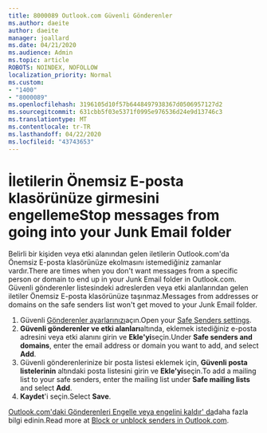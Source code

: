 ```yaml
---
title: 8000089 Outlook.com Güvenli Gönderenler
ms.author: daeite
author: daeite
manager: joallard
ms.date: 04/21/2020
ms.audience: Admin
ms.topic: article
ROBOTS: NOINDEX, NOFOLLOW
localization_priority: Normal
ms.custom:
- "1400"
- "8000089"
ms.openlocfilehash: 3196105d10f57b6448497938367d0506957127d2
ms.sourcegitcommit: 631cbb5f03e5371f0995e976536d24e9d13746c3
ms.translationtype: MT
ms.contentlocale: tr-TR
ms.lasthandoff: 04/22/2020
ms.locfileid: "43743653"
---
```

# <a name="stop-messages-from-going-into-your-junk-email-folder"></a><span data-ttu-id="33e2d-102">İletilerin Önemsiz E-posta klasörünüze girmesini engelleme</span><span class="sxs-lookup"><span data-stu-id="33e2d-102">Stop messages from going into your Junk Email folder</span></span>

<span data-ttu-id="33e2d-103">Belirli bir kişiden veya etki alanından gelen iletilerin Outlook.com'da Önemsiz E-posta klasörünüze ekolmasını istemediğiniz zamanlar vardır.</span><span class="sxs-lookup"><span data-stu-id="33e2d-103">There are times when you don't want messages from a specific person or domain to end up in your Junk Email folder in Outlook.com.</span></span> <span data-ttu-id="33e2d-104">Güvenli gönderenler listesindeki adreslerden veya etki alanlarından gelen iletiler Önemsiz E-posta klasörünüze taşınmaz.</span><span class="sxs-lookup"><span data-stu-id="33e2d-104">Messages from addresses or domains on the safe senders list won't get moved to your Junk Email folder.</span></span>

1. <span data-ttu-id="33e2d-105">Güvenli [Gönderenler ayarlarınızı](https://go.microsoft.com/fwlink/?linkid=2035804)açın.</span><span class="sxs-lookup"><span data-stu-id="33e2d-105">Open your [Safe Senders settings](https://go.microsoft.com/fwlink/?linkid=2035804).</span></span>
2. <span data-ttu-id="33e2d-106">**Güvenli gönderenler ve etki alanları**altında, eklemek istediğiniz e-posta adresini veya etki alanını girin ve **Ekle'yi**seçin.</span><span class="sxs-lookup"><span data-stu-id="33e2d-106">Under **Safe senders and domains**, enter the email address or domain you want to add, and select **Add**.</span></span>
3. <span data-ttu-id="33e2d-107">Güvenli gönderenlerinize bir posta listesi eklemek için, **Güvenli posta listelerinin** altındaki posta listesini girin ve **Ekle'yi**seçin.</span><span class="sxs-lookup"><span data-stu-id="33e2d-107">To add a mailing list to your safe senders, enter the mailing list under **Safe mailing lists** and select **Add**.</span></span>
4. <span data-ttu-id="33e2d-108">**Kaydet**'i seçin.</span><span class="sxs-lookup"><span data-stu-id="33e2d-108">Select **Save**.</span></span>

<span data-ttu-id="33e2d-109">[Outlook.com'daki Gönderenleri Engelle veya engelini kaldır' da](https://support.office.com/article/afba1c94-77bb-4f50-8b85-057cf52f4d5e?wt.mc_id=Office_Outlook_com_Alchemy)daha fazla bilgi edinin.</span><span class="sxs-lookup"><span data-stu-id="33e2d-109">Read more at [Block or unblock senders in Outlook.com](https://support.office.com/article/afba1c94-77bb-4f50-8b85-057cf52f4d5e?wt.mc_id=Office_Outlook_com_Alchemy).</span></span>